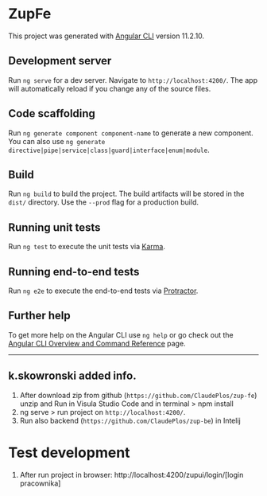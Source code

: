 # ZupFe

This project was generated with [Angular CLI](https://github.com/angular/angular-cli) version 11.2.10.

## Development server

Run `ng serve` for a dev server. Navigate to `http://localhost:4200/`. The app will automatically reload if you change any of the source files.

## Code scaffolding

Run `ng generate component component-name` to generate a new component. You can also use `ng generate directive|pipe|service|class|guard|interface|enum|module`.

## Build

Run `ng build` to build the project. The build artifacts will be stored in the `dist/` directory. Use the `--prod` flag for a production build.

## Running unit tests

Run `ng test` to execute the unit tests via [Karma](https://karma-runner.github.io).

## Running end-to-end tests

Run `ng e2e` to execute the end-to-end tests via [Protractor](http://www.protractortest.org/).

## Further help

To get more help on the Angular CLI use `ng help` or go check out the [Angular CLI Overview and Command Reference](https://angular.io/cli) page.

***********************************************************************************************
## k.skowronski added info.
1. After download zip from github (`https://github.com/ClaudePlos/zup-fe`) unzip and Run in Visula Studio Code and in terminal > npm install
2. ng serve > run project on `http://localhost:4200/`.
3. Run also backend (`https://github.com/ClaudePlos/zup-be`) in Intelij 

# Test development 
1. After run project in browser: http://localhost:4200/zupui/login/[login pracownika]
